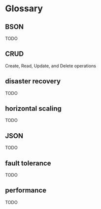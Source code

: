 # Glossary #

## BSON ##
TODO

## CRUD ##
Create, Read, Update, and Delete operations

## disaster recovery ##
TODO

## horizontal scaling ##
TODO

## JSON ##
TODO

## fault tolerance ##
TODO

## performance ##
TODO
